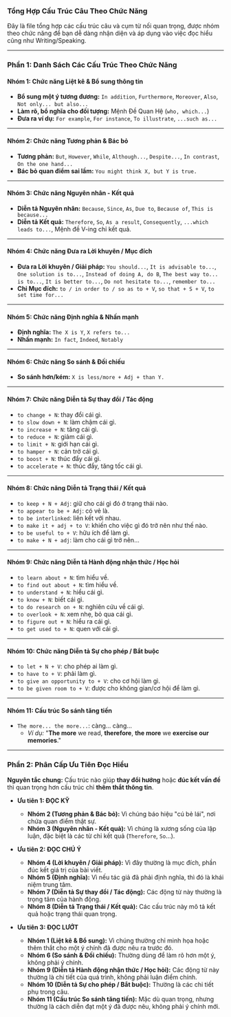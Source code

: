 ### **Tổng Hợp Cấu Trúc Câu Theo Chức Năng**

Đây là file tổng hợp các cấu trúc câu và cụm từ nối quan trọng, được nhóm theo chức năng để bạn dễ dàng nhận diện và áp dụng vào việc đọc hiểu cũng như Writing/Speaking.

---

### **Phần 1: Danh Sách Các Cấu Trúc Theo Chức Năng**

#### **Nhóm 1: Chức năng Liệt kê & Bổ sung thông tin**

*   **Bổ sung một ý tương đương:** `In addition`, `Furthermore`, `Moreover`, `Also`, `Not only... but also...`
*   **Làm rõ, bổ nghĩa cho đối tượng:** Mệnh Đề Quan Hệ (`who, which...`)
*   **Đưa ra ví dụ:** `For example`, `For instance`, `To illustrate`, `...such as...`

---

#### **Nhóm 2: Chức năng Tương phản & Bác bỏ**

*   **Tương phản:** `But`, `However`, `While`, `Although...`, `Despite...`, `In contrast`, `On the one hand...`
*   **Bác bỏ quan điểm sai lầm:** `You might think X, but Y is true.`

---

#### **Nhóm 3: Chức năng Nguyên nhân - Kết quả**

*   **Diễn tả Nguyên nhân:** `Because`, `Since`, `As`, `Due to`, `Because of`, `This is because...`
*   **Diễn tả Kết quả:** `Therefore`, `So`, `As a result`, `Consequently`, `...which leads to...`, Mệnh đề V-ing chỉ kết quả.

---

#### **Nhóm 4: Chức năng Đưa ra Lời khuyên / Mục đích**

*   **Đưa ra Lời khuyên / Giải pháp:** `You should...`, `It is advisable to...`, `One solution is to...`, `Instead of doing A, do B`, `The best way to... is to...`, `It is better to...`, `Do not hesitate to...`, `remember to...`
*   **Chỉ Mục đích:** `to / in order to / so as to + V`, `so that + S + V`, `to set time for...`

---

#### **Nhóm 5: Chức năng Định nghĩa & Nhấn mạnh**

*   **Định nghĩa:** `The X is Y`, `X refers to...`
*   **Nhấn mạnh:** `In fact`, `Indeed`, `Notably`

---

#### **Nhóm 6: Chức năng So sánh & Đối chiếu**

*   **So sánh hơn/kém:** `X is less/more + Adj + than Y.`

---

#### **Nhóm 7: Chức năng Diễn tả Sự thay đổi / Tác động**

*   `to change + N`: thay đổi cái gì.
*   `to slow down + N`: làm chậm cái gì.
*   `to increase + N`: tăng cái gì.
*   `to reduce + N`: giảm cái gì.
*   `to limit + N`: giới hạn cái gì.
*   `to hamper + N`: cản trở cái gì.
*   `to boost + N`: thúc đẩy cái gì.
*   `to accelerate + N`: thúc đẩy, tăng tốc cái gì.

---

#### **Nhóm 8: Chức năng Diễn tả Trạng thái / Kết quả**

*   `to keep + N + Adj`: giữ cho cái gì đó ở trạng thái nào.
*   `to appear to be + Adj`: có vẻ là.
*   `to be interlinked`: liên kết với nhau.
*   `to make it + adj + to V`: khiến cho việc gì đó trở nên như thế nào.
*   `to be useful to + V`: hữu ích để làm gì.
*   `to make + N + adj`: làm cho cái gì trở nên...

---

#### **Nhóm 9: Chức năng Diễn tả Hành động nhận thức / Học hỏi**

*   `to learn about + N`: tìm hiểu về.
*   `to find out about + N`: tìm hiểu về.
*   `to understand + N`: hiểu cái gì.
*   `to know + N`: biết cái gì.
*   `to do research on + N`: nghiên cứu về cái gì.
*   `to overlook + N`: xem nhẹ, bỏ qua cái gì.
*   `to figure out + N`: hiểu ra cái gì.
*   `to get used to + N`: quen với cái gì.

---

#### **Nhóm 10: Chức năng Diễn tả Sự cho phép / Bắt buộc**

*   `to let + N + V`: cho phép ai làm gì.
*   `to have to + V`: phải làm gì.
*   `to give an opportunity to + V`: cho cơ hội làm gì.
*   `to be given room to + V`: được cho không gian/cơ hội để làm gì.

---

#### **Nhóm 11: Cấu trúc So sánh tăng tiến**

*   `The more... the more...`: càng... càng...
    *   *Ví dụ:* "**The more** we read, **therefore**, **the more** we **exercise our memories**."

---

### **Phần 2: Phân Cấp Ưu Tiên Đọc Hiểu**

**Nguyên tắc chung:** Cấu trúc nào giúp **thay đổi hướng** hoặc **đúc kết vấn đề** thì quan trọng hơn cấu trúc chỉ **thêm thắt thông tin**.

*   **Ưu tiên 1: ĐỌC KỸ**
    *   **Nhóm 2 (Tương phản & Bác bỏ):** Vì chúng báo hiệu "cú bẻ lái", nơi chứa quan điểm thật sự.
    *   **Nhóm 3 (Nguyên nhân - Kết quả):** Vì chúng là xương sống của lập luận, đặc biệt là các từ chỉ kết quả (`Therefore`, `So`...).

*   **Ưu tiên 2: ĐỌC CHÚ Ý**
    *   **Nhóm 4 (Lời khuyên / Giải pháp):** Vì đây thường là mục đích, phần đúc kết giá trị của bài viết.
    *   **Nhóm 5 (Định nghĩa):** Vì nếu tác giả đã phải định nghĩa, thì đó là khái niệm trung tâm.
    *   **Nhóm 7 (Diễn tả Sự thay đổi / Tác động):** Các động từ này thường là trọng tâm của hành động.
    *   **Nhóm 8 (Diễn tả Trạng thái / Kết quả):** Các cấu trúc này mô tả kết quả hoặc trạng thái quan trọng.

*   **Ưu tiên 3: ĐỌC LƯỚT**
    *   **Nhóm 1 (Liệt kê & Bổ sung):** Vì chúng thường chỉ minh họa hoặc thêm thắt cho một ý chính đã được nêu ra trước đó.
    *   **Nhóm 6 (So sánh & Đối chiếu):** Thường dùng để làm rõ hơn một ý, không phải ý chính.
    *   **Nhóm 9 (Diễn tả Hành động nhận thức / Học hỏi):** Các động từ này thường là chi tiết của quá trình, không phải luận điểm chính.
    *   **Nhóm 10 (Diễn tả Sự cho phép / Bắt buộc):** Thường là các chi tiết phụ trong câu.
    *   **Nhóm 11 (Cấu trúc So sánh tăng tiến):** Mặc dù quan trọng, nhưng thường là cách diễn đạt một ý đã được nêu, không phải ý chính mới.